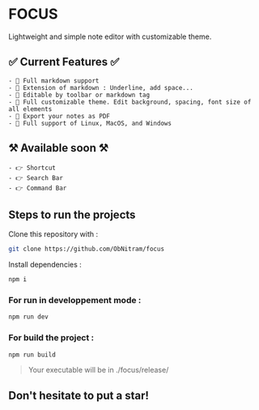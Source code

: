 # FOCUS
Lightweight and simple note editor with customizable theme.

## ✅ Current Features ✅
    - 💫 Full markdown support
    - 💫 Extension of markdown : Underline, add space...
    - 💫 Editable by toolbar or markdown tag
    - 💫 Full customizable theme. Edit background, spacing, font size of all elements
    - 💫 Export your notes as PDF
    - 💫 Full support of Linux, MacOS, and Windows

## ⚒ Available soon ⚒
    - 👉 Shortcut
    - 👉 Search Bar
    - 👉 Command Bar

## Steps to run the projects

Clone this repository with :
```bash
git clone https://github.com/ObNitram/focus
```

Install dependencies :
```bash
npm i
```
### For run in developpement mode :
```bash
npm run dev
```
### For build the project :
```bash
npm run build
```

> Your executable will be in 
> ./focus/release/

## Don't hesitate to put a star!


